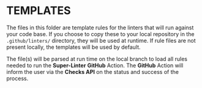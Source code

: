 # TEMPLATES

The files in this folder are template rules for the linters that will run against your code base. If you choose to copy these to your local repository in the `.github/linters/` directory, they will be used at runtime. If rule files are not present locally, the templates will be used by default.

The file(s) will be parsed at run time on the local branch to load all rules needed to run the **Super-Linter** **GitHub** Action.
The **GitHub** Action will inform the user via the **Checks API** on the status and success of the process.
